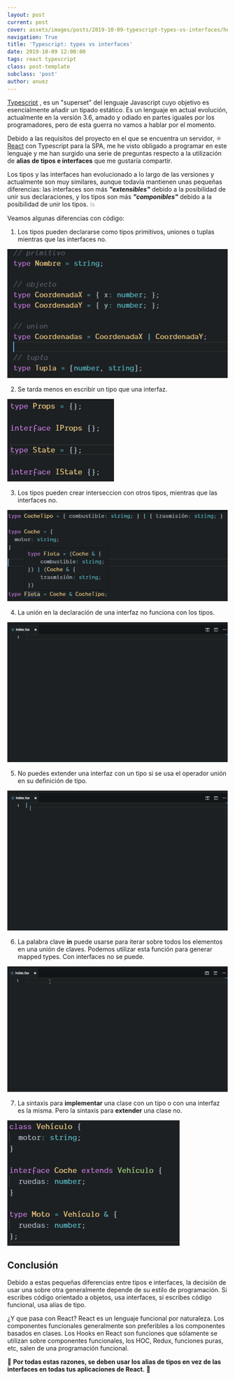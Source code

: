 ```yaml
---
layout: post
current: post
cover: assets/images/posts/2019-10-09-typescript-types-vs-interfaces/header.jpg
navigation: True
title: 'Typescript: types vs interfaces'
date: 2019-10-09 12:00:00
tags: react typescript
class: post-template
subclass: 'post'
author: anuez
---
```


[Typescript](http://www.typescriptlang.org/) , es un "superset" del lenguaje Javascript cuyo objetivo es esencialmente añadir un tipado estático. Es un lenguaje en actual evolución, actualmente en la versión 3.6,  amado y odiado en partes iguales por los programadores, pero de esta guerra no vamos a hablar por el momento.

Debido a las requisitos del proyecto en el que se encuentra un servidor, ⚛️ [React](https://es.reactjs.org/) con Typescript para la SPA, me he visto obligado a programar en este lenguaje y me han surgido una serie de preguntas respecto a la utilización de **alias de tipos e interfaces** que me gustaría compartir.

Los tipos y las interfaces han evolucionado a lo largo de las versiones y actualmente son muy similares, aunque todavía mantienen unas pequeñas diferencias: las interfaces son más ***"extensibles"*** debido a la posibilidad de unir sus declaraciones, y los tipos son más ***"componibles"*** debido a la posibilidad de unir los tipos. 💥

Veamos algunas diferencias con código:

1. Los tipos pueden declararse como tipos primitivos, uniones o tuplas mientras que las interfaces no.

![diferencia 1](/assets/images/posts/2019-10-09-typescript-types-vs-interfaces/diff-1.png)


2.  Se tarda menos en escribir un tipo que una interfaz.

![diferencia 2](/assets/images/posts/2019-10-09-typescript-types-vs-interfaces/diff-2.png)


3. Los tipos pueden crear interseccion con otros tipos, mientras que las interfaces no.

![diferencia 3](/assets/images/posts/2019-10-09-typescript-types-vs-interfaces/diff-3.png)

4. La unión en la declaración de una interfaz no funciona con los tipos.

![diferencia 4](/assets/images/posts/2019-10-09-typescript-types-vs-interfaces/diff-4.gif)

5. No puedes extender una interfaz con un tipo si se usa el operador unión en su definición de tipo.

![diferencia 5](/assets/images/posts/2019-10-09-typescript-types-vs-interfaces/diff-5.gif)

6. La palabra clave **in** puede usarse para iterar sobre todos los elementos en una unión de claves. Podemos utilizar esta función para generar mapped types. Con interfaces no se puede.

![diferencia 6](/assets/images/posts/2019-10-09-typescript-types-vs-interfaces/diff-6.gif)

7. La sintaxis para **implementar** una clase con un tipo o con una interfaz es la misma. Pero la sintaxis para **extender** una clase no.

![diferencia 7](/assets/images/posts/2019-10-09-typescript-types-vs-interfaces/diff-7.png)

## Conclusión

Debido a estas pequeñas diferencias entre tipos e interfaces, la decisión de usar una sobre otra generalmente depende de su estilo de programación. Si escribes código orientado a objetos, usa interfaces, si escribes código funcional, usa alias de tipo.

¿Y que pasa con React? React es un lenguaje funcional por naturaleza. Los componentes funcionales generalmente son preferibles a los componentes basados en clases. Los Hooks en React son funciones que sólamente se utilizan sobre componentes funcionales, los HOC, Redux, funciones puras, etc, salen de una programación funcional.

📢 **Por todas estas razones, se deben usar los alias de tipos en vez de las interfaces en todas tus aplicaciones de React.** 📢
